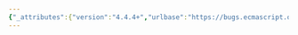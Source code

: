```yaml
---
{"_attributes":{"version":"4.4.4+","urlbase":"https://bugs.ecmascript.org/","maintainer":"dherman@mozilla.com"},"bug":{"bug_id":4080,"creation_ts":"2015-02-23 08:18:00 -0800","short_desc":"7.4.8 + 7.4.9 + more: \"a new built-in function object\"","delta_ts":"2015-03-16 11:32:58 -0700","product":"Draft for 6th Edition","component":"editorial issue","version":"Rev 35: March 4, 2015 Release Candidate 2","rep_platform":"All","op_sys":"All","bug_status":"RESOLVED","resolution":"FIXED","priority":"Normal","bug_severity":"normal","everconfirmed":true,"reporter":{"uid":"jmdyck","name":"Michael Dyck"},"assigned_to":{"uid":"allen","name":"Allen Wirfs-Brock"},"long_desc":[{"commentid":13256,"comment_count":0,"who":{"uid":"jmdyck","name":"Michael Dyck"},"bug_when":"2015-02-23 08:18:03 -0800","thetext":"7.4.8 \"CreateListIterator ( list )\" / step 4\nand\n7.4.9 \"CreateCompoundIterator ( iterator1, iterator2 )\" / step 5\nboth say:\n    Let next be a new built-in function object as defined in ...\n\nIn both cases, \"a new built-in function object ...\" should probably be changed to an invocation of CreateBuiltinFunction."},{"commentid":13257,"comment_count":1,"who":{"uid":"jmdyck","name":"Michael Dyck"},"bug_when":"2015-02-23 08:34:12 -0800","thetext":"Similarly in:\n  25.4.1.3   / step 2\n  25.4.1.3   / step 5\n  25.4.1.5   / step 4\n  25.4.4.1.1 / step 6.k\n  26.2.2.1   / step 3"},{"commentid":13262,"comment_count":2,"who":{"uid":"allen","name":"Allen Wirfs-Brock"},"bug_when":"2015-02-23 16:30:31 -0800","thetext":"fixed in rev35 editor's draft\n\nThe clause 24 and 25 meanings is defined in paragraph 10 of clause 17:\n\nUnless otherwise specified, each built-in function defined in clauses 18 through 26 is created as if by calling the CreateBuiltinFunction abstract operation (9.3.3).\n\nI changed it to:\n\nUnless otherwise specified, each built-in function defined in this specification is created as if by calling the CreateBuiltinFunction abstract operation (9.3.3).\n\nAlso added a similar paragraph to 9.3.3"},{"commentid":13274,"comment_count":3,"who":{"uid":"jmdyck","name":"Michael Dyck"},"bug_when":"2015-02-23 19:02:36 -0800","thetext":"Are you saying that those changes to clauses 17 and 9.3.3 constitute the 'fix',\nor they're in addition to explicitly invoking CreateBuiltinFunction at the 7 algorithm steps I noted?"},{"commentid":13276,"comment_count":4,"who":{"uid":"allen","name":"Allen Wirfs-Brock"},"bug_when":"2015-02-24 09:43:51 -0800","thetext":"(In reply to Michael Dyck from comment #3)\n> Are you saying that those changes to clauses 17 and 9.3.3 constitute the\n> 'fix',\n> or they're in addition to explicitly invoking CreateBuiltinFunction at the 7\n> algorithm steps I noted?\n\nI think the clause 9.3.3 and clause 17 changes are sufficient. Basically all algorithmically specified built-in functions are defined using CreateBuiltinFunction. \n\nThe header of 7.4.8.1 and 7.4.9.1 say:\n\nThe <interatorkind> next method is a standard built-in function object (clause 17) ...\n\nthat is intended to be enough to imply the CreateBuiltinFunction requirement"},{"commentid":13289,"comment_count":5,"who":{"uid":"jmdyck","name":"Michael Dyck"},"bug_when":"2015-02-24 11:24:53 -0800","thetext":"Please note that my point is *not* \"the spec is unclear as to whether CreateBuiltinFunction is involved in the creation of these particular functions\",\nmy point is \"when you have a step that creates a built-in function, it would be better to invoke CreateBuiltinFunction explicitly rather than implicitly\". (For one thing, doing so would specify the new function's [[Realm]], which I don't think is specified elsewhere.)\n\nDo you think implicit is preferable in such cases?\n\n(And, just be really clear, I'm *not* suggesting that the invocations implied by 8.2.2 step 13 be made explicit.)"},{"commentid":13526,"comment_count":6,"who":{"uid":"allen","name":"Allen Wirfs-Brock"},"bug_when":"2015-03-04 18:58:19 -0800","thetext":"fixed in rev35"},{"commentid":13592,"comment_count":7,"who":{"uid":"jmdyck","name":"Michael Dyck"},"bug_when":"2015-03-05 20:39:40 -0800","thetext":"It would be nice to get a response to comment #5.\n\nWhile the changes are an improvement, I don't agree they're a fix."},{"commentid":13698,"comment_count":8,"who":{"uid":"allen","name":"Allen Wirfs-Brock"},"bug_when":"2015-03-11 14:01:37 -0700","thetext":"(In reply to Michael Dyck from comment #7)\n> It would be nice to get a response to comment #5.\n> \n\n\nI think implicit is fine and good enough for this edition."},{"commentid":13700,"comment_count":9,"who":{"uid":"jmdyck","name":"Michael Dyck"},"bug_when":"2015-03-11 16:54:15 -0700","thetext":"So it wouldn't be out of line to suggest it for the next edition?"},{"commentid":13748,"comment_count":10,"who":{"uid":"allen","name":"Allen Wirfs-Brock"},"bug_when":"2015-03-16 11:32:58 -0700","thetext":"(In reply to Michael Dyck from comment #9)\n> So it wouldn't be out of line to suggest it for the next edition?\n\nFeel free"}]}}
---
```

